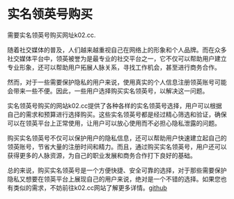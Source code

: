 # 实名领英号购买

需要实名领英号购买网址k02.cc.

随着社交媒体的普及，人们越来越重视自己在网络上的形象和个人品牌。而在众多社交媒体平台中，领英被誉为是最专业的社交平台之一，它不仅可以帮助用户建立专业形象，还可以帮助用户拓展人脉关系，寻找工作机会，甚至进行商务合作。

然而，对于一些需要保护隐私的用户来说，使用真实的个人信息注册领英账号可能会带来一些不便。因此，一些用户选择购买实名领英号，以解决这一问题。

实名领英号购买的网站k02.cc提供了各种各样的实名领英号选择，用户可以根据自己的需求和预算进行选择购买。这些实名领英号都是经过精心筛选和验证，确保可以在领英平台上正常使用，让用户可以放心使用而不必担心隐私泄露的问题。

购买实名领英号不仅可以保护用户的隐私信息，还可以帮助用户快速建立起自己的领英账号，节省大量的注册时间和精力。而且，通过购买实名领英号，用户还可以获得更多的人脉资源，为自己的职业发展和商务合作打下良好的基础。

总的来说，购买实名领英号是一个方便快捷、安全可靠的选择，对于那些需要保护隐私又想要在领英平台上展现自己的用户来说，绝对是一个不错的选择。如果您也有类似的需求，不妨前往k02.cc网站了解更多详情。[github](https://github.com)